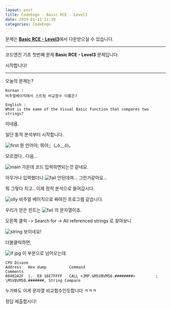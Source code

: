 ```yaml
---
layout: post
title: CodeEngn - Basic RCE - Level3
date: 2019-01-12 21:39
categories: CodeEngn
---
```

문제는 [**Basic RCE - Level3**](https://codeengn.com/challenges/basic/03)에서 
다운받으실 수 있습니다.
* * *
코드엔진 기초 첫번째 문제
**Basic RCE - Level3**
문제입니다.

시작합니다!

* * *

오늘의 문제는?

```
Korean : 
비주얼베이직에서 스트링 비교함수 이름은? 

English : 
What is the name of the Visual Basic function that compares two strings? 
```
이네욥.

일단 동적 분석부터 시작합니다.

![first](https://user-images.githubusercontent.com/46376448/51058647-ca4e1e00-162c-11e9-8cad-233d33ee5d79.JPG)
뭔 언어야;
뭐야;;  (｡ŏ﹏ŏ)｡ 

모르겠다.. 다음...

![main](https://user-images.githubusercontent.com/46376448/51058648-ca4e1e00-162c-11e9-9021-8fd64e3bd0dc.JPG)
가운데 코드 입력하면되는것 같네요.

아무거나 입력했더니
![fail](https://user-images.githubusercontent.com/46376448/51058646-ca4e1e00-162c-11e9-8b67-f6c898871b32.JPG)
안된데여... 그런거같아요...

뭐 그렇다 치고.. 이제 정적 분석으로 들어갑시다.

![olly](https://user-images.githubusercontent.com/46376448/51061979-806b3500-1638-11e9-81f6-89c26cc88ce9.JPG)
비주얼 베이직으로 짜여진 프로그램 같습니다.

우리가 얻은 힌트는 
![fail](https://user-images.githubusercontent.com/46376448/51058646-ca4e1e00-162c-11e9-8b67-f6c898871b32.JPG)
의 문자열이죠.

오른쪽 클릭 -> Search for -> All referenced strings
로 찾아보니

![string](https://user-images.githubusercontent.com/46376448/51062091-e35ccc00-1638-11e9-8825-b94c6e619045.JPG)
보이네요!

더블클릭하면,

![if jpg](https://user-images.githubusercontent.com/46376448/51072374-150a7d00-16a3-11e9-95e1-c84027fb0357.png)
이 부분으로 넘어오는데.

```
CPU Disasm
Address   Hex dump          Command                                  Comments
00402A2F  |.  E8 16E7FFFF   CALL <JMP.&MSVBVM50.########>         ; \MSVBVM50.#######, String Compare
```

누가봐도 이게 문자열 비교함수인듯합니다 ㅋㅋㅋ

정답 제출합시다!
